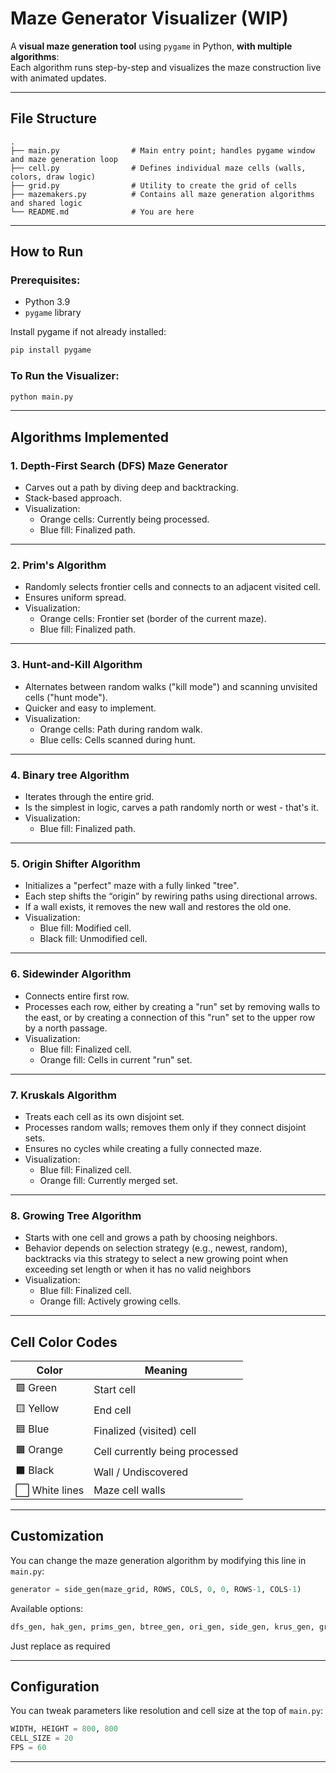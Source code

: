 # Maze Generator Visualizer (WIP)

A **visual maze generation tool** using `pygame` in Python, **with multiple algorithms**:  
Each algorithm runs step-by-step and visualizes the maze construction live with animated updates.

---

## File Structure

```
.
├── main.py                # Main entry point; handles pygame window and maze generation loop
├── cell.py                # Defines individual maze cells (walls, colors, draw logic)
├── grid.py                # Utility to create the grid of cells
├── mazemakers.py          # Contains all maze generation algorithms and shared logic
└── README.md              # You are here
```

---

## How to Run

### Prerequisites:
- Python 3.9
- `pygame` library

Install pygame if not already installed:
```bash
pip install pygame
```

###  To Run the Visualizer:
```bash
python main.py
```

---

## Algorithms Implemented

### 1. **Depth-First Search (DFS) Maze Generator**
- Carves out a path by diving deep and backtracking.
- Stack-based approach.
- Visualization:
  - Orange cells: Currently being processed.
  - Blue fill: Finalized path.

---

### 2. **Prim's Algorithm**
- Randomly selects frontier cells and connects to an adjacent visited cell.
- Ensures uniform spread.
- Visualization:
  - Orange cells: Frontier set (border of the current maze).
  - Blue fill: Finalized path.

---

### 3. **Hunt-and-Kill Algorithm**
- Alternates between random walks ("kill mode") and scanning unvisited cells ("hunt mode").
- Quicker and easy to implement.
- Visualization:
  - Orange cells: Path during random walk.
  - Blue cells: Cells scanned during hunt.

---

### 4. **Binary tree Algorithm**
- Iterates through the entire grid.
- Is the simplest in logic, carves a path randomly north or west - that's it.
- Visualization:
  - Blue fill: Finalized path.

---

### 5. **Origin Shifter Algorithm**
- Initializes a "perfect" maze with a fully linked "tree".
- Each step shifts the “origin” by rewiring paths using directional arrows.
- If a wall exists, it removes the new wall and restores the old one.
- Visualization:
  - Blue fill: Modified cell.
  - Black fill: Unmodified cell.

---

### 6. **Sidewinder Algorithm**
- Connects entire first row.
- Processes each row, either by creating a "run" set by removing walls to the east, or by creating a connection of this "run" set to the upper row by a north passage.
- Visualization:
  - Blue fill: Finalized cell.
  - Orange fill: Cells in current "run" set.

---

### 7. **Kruskals Algorithm**
- Treats each cell as its own disjoint set.
- Processes random walls; removes them only if they connect disjoint sets.
- Ensures no cycles while creating a fully connected maze.
- Visualization:
  - Blue fill: Finalized cell.
  - Orange fill: Currently merged set.

---

### 8. **Growing Tree Algorithm**
- Starts with one cell and grows a path by choosing neighbors.
- Behavior depends on selection strategy (e.g., newest, random), backtracks via this strategy to select a new growing point when exceeding set length or when it has no valid neighbors
- Visualization:
  - Blue fill: Finalized cell.
  - Orange fill: Actively growing cells.

---

## Cell Color Codes

| Color         | Meaning                          |
|---------------|----------------------------------|
| 🟩 Green       | Start cell                        |
| 🟨 Yellow      | End cell                          |
| 🟦 Blue        | Finalized (visited) cell          |
| 🟧 Orange      | Cell currently being processed    |
| ⬛ Black       | Wall / Undiscovered               |
| ⬜ White lines | Maze cell walls                   |

---

## Customization

You can change the maze generation algorithm by modifying this line in `main.py`:

```python
generator = side_gen(maze_grid, ROWS, COLS, 0, 0, ROWS-1, COLS-1)
```

Available options:
```python
dfs_gen, hak_gen, prims_gen, btree_gen, ori_gen, side_gen, krus_gen, grow_gen
```

Just replace as required

---

## Configuration

You can tweak parameters like resolution and cell size at the top of `main.py`:

```python
WIDTH, HEIGHT = 800, 800
CELL_SIZE = 20
FPS = 60
```

---

